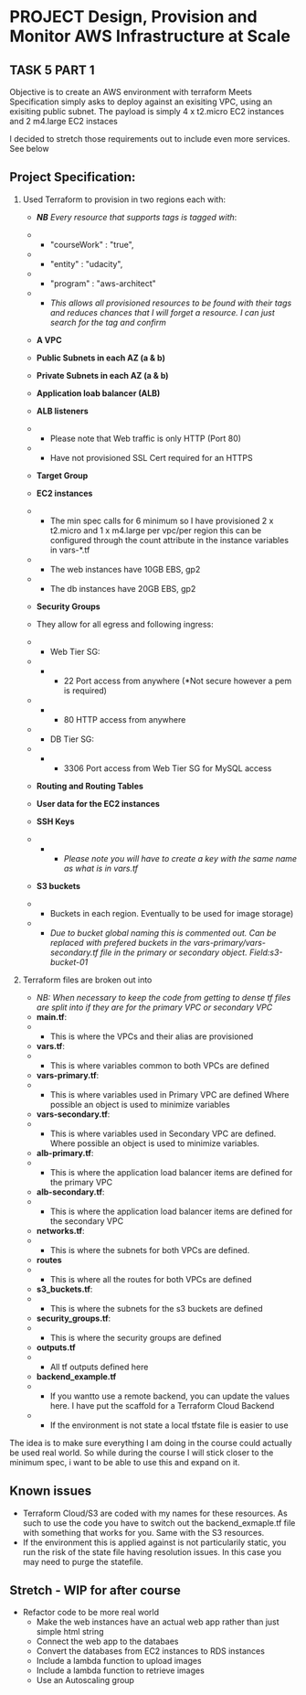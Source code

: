 # PROJECT Design, Provision and Monitor AWS Infrastructure at Scale
## TASK 5 PART 1

Objective is to create an AWS environment with terraform
Meets Specification simply asks to deploy against an exisiting VPC, using an exisiting public subnet. The payload is simply 4 x t2.micro EC2 instances and 2 m4.large EC2 instaces

I decided to stretch those requirements out to include even more services. See below
## Project Specification:

1.  Used Terraform to provision in two regions each with:
    - ***NB** Every resource that supports tags is tagged with*:
    - - "courseWork" : "true",
    - - "entity" : "udacity",
    - - "program" : "aws-architect"
    - - *This allows all provisioned resources to be found with their tags and reduces chances that I will forget a resource. I can just search for the tag and confirm*

    - **A VPC**
    - **Public Subnets in each AZ (a & b)**
    - **Private Subnets in each AZ (a & b)**
    - **Application loab balancer (ALB)**
    - **ALB listeners**
    - - Please note that Web traffic is only HTTP (Port 80) 
    - - Have not provisioned SSL Cert required for an HTTPS
    - **Target Group**
    - **EC2 instances**
    - - The min spec calls for 6 minimum so I have
        provisioned 2 x t2.micro and 1 x m4.large per vpc/per region
        this can be configured through the count attribute in the 
        instance variables in vars-*.tf
    - - The web instances have 10GB EBS, gp2
    - - The db instances have 20GB EBS, gp2
    - **Security Groups** 
    - They allow for all egress and following ingress:
    - - Web Tier SG:
    - - - 22 Port access from anywhere (*Not secure however a pem is required)
    - - - 80 HTTP access from anywhere
    - - DB Tier SG:
    - - - 3306 Port access from Web Tier SG for MySQL access
    - **Routing and Routing Tables**
    - **User data for the EC2 instances**
    - **SSH Keys** 
    - - * *Please note you will have to create a key with the same name as what is in vars.tf*
    - **S3 buckets** 
    - - Buckets in each region. Eventually to be used for image storage)
    - - *Due to bucket global naming this is commented out. Can be replaced with prefered buckets in the vars-primary/vars-secondary.tf file in the primary or secondary object. Field:s3-bucket-01*

2. Terraform files are broken out into
    - *NB: When necessary to keep the code from getting to dense tf files are split into if they are for the primary VPC or secondary VPC*
    - **main.tf**:
    - - This is where the VPCs and their alias are provisioned
    - **vars.tf**:
    - - This is where variables common to both VPCs are defined
    - **vars-primary.tf**:
    - - This is where variables used in Primary VPC are defined
    Where possible an object is used to minimize variables
    - **vars-secondary.tf**:
    - - This is where variables used in Secondary VPC are defined.
    Where possible an object is used to minimize variables.
    - **alb-primary.tf**:
    - - This is where the application load balancer items are defined for the primary VPC
    - **alb-secondary.tf**:
    - - This is where the application load balancer items are defined for the secondary VPC
    - **networks.tf**:
    - - This is where the subnets for both VPCs are defined.
    - **routes**
    - - This is where all the routes for both VPCs are defined
    - **s3_buckets.tf**:
    - - This is where the subnets for the s3 buckets are defined
    - **security_groups.tf**:
    - - This is where the security groups are defined
    - **outputs.tf**
    - - All tf outputs defined here
    - **backend_example.tf**
    - - If you wantto use a remote backend, you can update the values here. I have put the scaffold for a Terraform Cloud Backend
    - - If the environment is not state a local tfstate file is easier to use

The idea is to make sure everything I am doing in the course could actually be used real world. So while during the course I will stick closer to the minimum spec, i want to be able to use this and expand on it.

## Known issues
-   Terraform Cloud/S3 are coded with my names for these resources. As such to use the code you have to switch out the backend_exmaple.tf file with
    something that works for you. Same with the S3 resources.
-   If the environment this is applied against is not particularily static, you run the risk of the state file having resolution issues.
In this case you may need to purge the statefile.

## Stretch - WIP for after course

- Refactor code to be more real world
    - Make the web instances have an actual web app rather than just simple html string
    - Connect the web app to the databaes
    - Convert the databases from EC2 instances to RDS instances
    - Include a lambda function to upload images
    - Include a lambda function to retrieve images
    - Use an Autoscaling group
